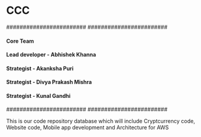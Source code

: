 # CCC
########################
########################
####   Core Team    ####
#### Lead developer - Abhishek Khanna
#### Strategist - Akanksha Puri
#### Strategist - Divya Prakash Mishra
#### Strategist - Kunal Gandhi
########################
########################



This is our code repository database which will include Cryptcurrency code, Website code, Mobile app development and Architecture for AWS
